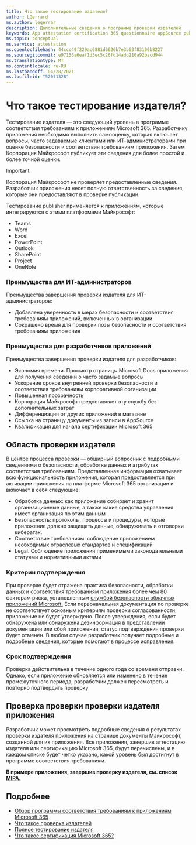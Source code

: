 ```yaml
---
title: Что такое тестирование издателя?
author: LGerrard
ms.author: legerrar
description: Дополнительные сведения о программе проверки издателей
keywords: App attestation certification 365 questionnaire appSource publisher
ms.topic: conceptual
ms.service: attestation
ms.openlocfilehash: 44ccc49f229ac6881d6626b7e3b63f83100b8227
ms.sourcegitcommit: e97156a6eaf1d5ec5c26fd14add210a92bacd944
ms.translationtype: MT
ms.contentlocale: ru-RU
ms.lasthandoff: 04/28/2021
ms.locfileid: "52071328"
---
```

# <a name="what-is-publisher-attestation"></a>Что такое тестирование издателя?

Тестирование издателя — это следующий уровень в программе соответствия требованиям к приложениям Microsoft 365. Разработчику приложения необходимо выполнить самооценку, которая включает вопросы, часто задаваемые клиентами или ИТ-администраторами при оценке безопасности и соответствия требованиям приложения. Затем Корпорация Майкрософт публикует эти сведения для более простой и более точной оценки.

> [!IMPORTANT]
> Корпорация Майкрософт не проверяет предоставленные сведения. Разработчик приложения несет полную ответственность за сведения, которые они предоставляют в проверке публикации. 

Тестирование publisher применяется к приложениям, которые интегрируются с этими платформами Майкрософт:
- Teams
- Word
- Excel
- PowerPoint 
- Outlook
- SharePoint
- Project
- OneNote

### <a name="benefits-for-it-admins"></a>Преимущества для ИТ-администраторов
Преимущества завершения проверки издателя для ИТ-администраторов:
-   Добавлена уверенность в мерах безопасности и соответствия требованиям приложений, включенных в организации
-   Сокращено время для проверки позы безопасности и соответствия требованиям приложения

### <a name="benefits-for-app-developers"></a>Преимущества для разработчиков приложений 
Преимущества завершения проверки издателя для разработчиков: 
-   Экономия времени. Просмотр страницы Microsoft Docs приложения для получения сведений о часто задамые вопросы
-   Ускорение сроков внутренней проверки безопасности и соответствия требованиям корпоративной организации
-   Повышенная прозрачность
- Корпорация Майкрософт предоставляет эту службу без дополнительных затрат
-   Дифференциация от других приложений в магазине
-   Ссылка на страницу документы из записи в AppSource
-   Квалификация для начала сертификации Microsoft 365


## <a name="publisher-attestation-scope"></a>Область проверки издателя

В центре процесса проверки — обширный вопросник с подробными сведениями о безопасности, обработке данных и атрибутах соответствия требованиям. Представленная информация охватывает всю функциональность приложения, которая предоставляется при активации приложения на платформе Microsoft 365 организации и включает в себя следующие:

- Обработка данных: как приложение собирает и хранит организационные данные, а также какие средства управления имеет организация по этим данным
- Безопасность: протоколы, процессы и процедуры, которые приложение должно защищать данные, обнаруживать и отговорки кибератак.
- Соответствие требованиям: соблюдение приложением необходимых отраслевых стандартов и спецификаций
- Legal. Соблюдение приложения применимыми законодательными статуями и нормативными актами

### <a name="confirmation-criteria"></a>Критерии подтверждения

При проверке будет отражена практика безопасности, обработки данных и соответствия требованиям приложения более чем 80 факторам риска, установленным [службой безопасности облачных приложений Microsoft.](https://www.microsoft.com/microsoft-365/enterprise-mobility-security/cloud-app-security) Если первоначальная документация по проверке не соответствует основным критериям проверки согласованности, приложение не будет утверждено. После утверждения, если будет обнаружена или обнаружена дезинформация в представлении документации или сбой приложения, статус подтверждения проверки будет отменен. В любом случае разработчик получает подробные и подробные сведения, которые помогают в процессе исправления.

### <a name="confirmation-time-frame"></a>Срок подтверждения

Проверка действительна в течение одного года со времени отправки. Однако, если приложение обновляется или изменено в течение промежуточного периода, разработчик должен пересмотреть и повторно подтвердить проверку

## <a name="reviewing-an-apps-publisher-attestation"></a>Проверка проверки проверки издателя приложения

Разработчик может просмотреть подробные сведения о результатах проверки издателя приложения на странице документы Майкрософт, созданной для их приложения. Все приложения, завершив аттестацию издателя или сертификацию Microsoft 365, будут перечислены, и в каждом списке будет четко указано, какой уровень был достигнут в программе соответствия требованиям.

**В примере приложения, завершив проверку издателя, см. список [MIPA.](https://docs.microsoft.com/microsoft-365-app-certification/teams/iglobe-mipa-your-personal-assistant?pivots=mcas)** 

## <a name="learn-more"></a>Подробнее

* [Обзор программы соответствия требованиям к приложениям Microsoft 365](~/overview.md)
* [Что такое проверка издателей](https://docs.microsoft.com/azure/active-directory/develop/publisher-verification-overview)
* [Полное тестирование издателя](~/docs/attestation.md)  
* [Что такое сертификация Microsoft 365? ](~/docs/enterprise-app-certification-guide.md)
